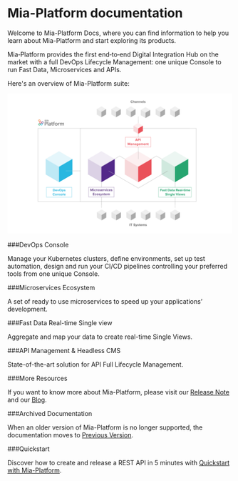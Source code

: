 # Mia-Platform documentation


Welcome to Mia-Platform Docs, where you can find information to help you learn about Mia-Platform and start exploring its products. 


Mia‑Platform provides the first end‑to‑end Digital Integration Hub on the market with a full DevOps Lifecycle Management: one unique Console to run Fast Data, Microservices and APIs.


Here's an overview of Mia-Platform suite: 


![Mia-Platform](img/overviewprodotti.png)


###DevOps Console

Manage your Kubernetes clusters, define environments, set up test automation, design and run your CI/CD pipelines controlling your preferred tools from one unique Console.


###Microservices Ecosystem

A set of ready to use microservices to speed up your applications’ development.


###Fast Data Real-time Single view

Aggregate and map your data to create real-time Single Views.


###API Management & Headless CMS

State-of-the-art solution for API Full Lifecycle Management.


###More Resources 

If you want to know more about Mia-Platform, please visit our [Release Note](release_notes/platform_releasenotes.md) and our [Blog](https://blog.mia-platform.eu/en).


###Archived Documentation

When an older version of Mia-Platform is no longer supported, the documentation moves to [Previous Version](../../../../previous_versions/v4/docs/index.md).


###Quickstart

Discover how to create and release a REST API in 5 minutes with [Quickstart with Mia-Platform](development_suite/api-console/api-design/quick_rest_api.md).

